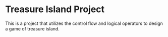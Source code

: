 # Treasure Island Project 

This is a project that utilizes the control flow and logical operators to design a game of treasure island.
